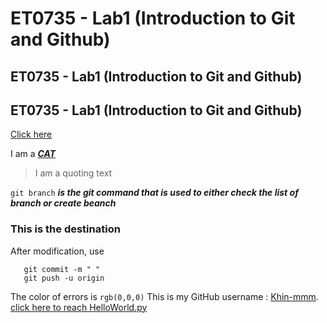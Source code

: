 # ET0735 - Lab1 (Introduction to Git and Github)
## ET0735 - Lab1 (Introduction to Git and Github)
## ET0735 - Lab1 (Introduction to Git and Github)
[Click here](#this-is-the-destination)

I am a <ins> ***CAT***</ins>
> I am a quoting text

`git branch` ***is the git command that is used to either check the list of branch or create beanch***
### This is the destination
After modification, use
```git add 
   git commit -m " "
   git push -u origin
```
The color of errors is `rgb(0,0,0)`
This is my GitHub username : [Khin-mmm](https://github.com/Khin-mmm).
[click here to reach HelloWorld.py](helloWorld.py)
